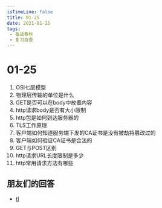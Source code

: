 ```yaml
---
isTimeLine: false
title: 01-25
date: 2021-01-25
tags:
 - 备战春秋
 - 复习自查
---
```

# 01-25

1. OSI七层模型
2. 物理层传输的单位是什么
3. GET是否可以在body中放置内容
4. http请求body是否有大小限制
5. http包是如何到达服务器的
6. TLS工作原理
7. 客户端如何知道服务端下发的CA证书是没有被劫持篡改过的
8. 客户端如何验证CA证书是合法的
9.  GET与POST区别
10. http请求URL长度限制是多少
11. http常用请求方法有哪些

## 朋友们的回答
* [tl](https://juejin.cn/post/6924973767366017038)

